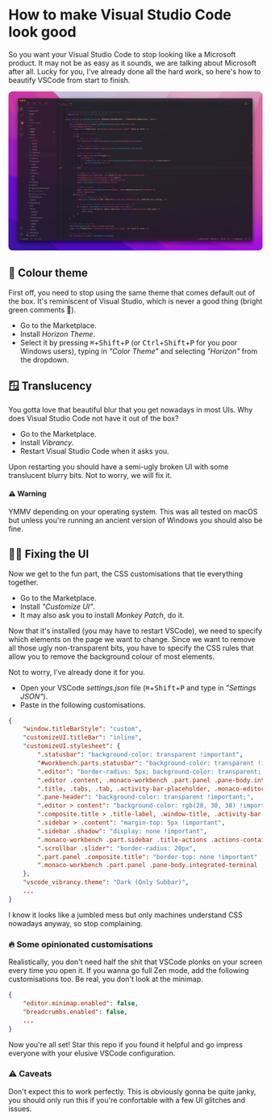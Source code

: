 # How to make Visual Studio Code look good
So you want your Visual Studio Code to stop looking like a Microsoft product. It may not be as easy as it sounds, we are talking about Microsoft after all. Lucky for you, I've already done all the hard work, so here's how to beautify VSCode from start to finish.

<div class="text-align: center">
	<img src="img/preview.png" style="border-radius: 8px;">
</div>

## 🎨 Colour theme
First off, you need to stop using the same theme that comes default out of the box. It's reminiscent of Visual Studio, which is never a good thing (bright green comments 🤮).

- Go to the Marketplace.
- Install *Horizon Theme*.
- Select it by pressing <kbd>⌘</kbd>+<kbd>Shift</kbd>+<kbd>P</kbd> (or <kbd>Ctrl</kbd>+<kbd>Shift</kbd>+<kbd>P</kbd> for you poor Windows users), typing in *"Color Theme"* and selecting *"Horizon"* from the dropdown.

## 🪟 Translucency
You gotta love that beautiful blur that you get nowadays in most UIs. Why does Visual Studio Code not have it out of the box? 

- Go to the Marketplace.
- Install *Vibrancy*.
- Restart Visual Studio Code when it asks you.

Upon restarting you should have a semi-ugly broken UI with some translucent blurry bits. Not to worry, we will fix it.

#### ⚠️ Warning
YMMV depending on your operating system. This was all tested on macOS but unless you're running an ancient version of Windows you should also be fine.

## 👨‍🔧 Fixing the UI
Now we get to the fun part, the CSS customisations that tie everything together.

- Go to the Marketplace.
- Install *"Customize UI"*.
- It may also ask you to install *Monkey Patch*, do it.

Now that it's installed (you may have to restart VSCode), we need to specify which elements on the page we want to change. Since we want to remove all those ugly non-transparent bits, you have to specify the CSS rules that allow you to remove the background colour of most elements.

Not to worry, I've already done it for you. 

- Open your VSCode *settings.json* file (<kbd>⌘</kbd>+<kbd>Shift</kbd>+<kbd>P</kbd> and type in *"Settings JSON"*).
- Paste in the following customisations.

```json
{
	"window.titleBarStyle": "custom",
	"customizeUI.titleBar": "inline",
	"customizeUI.stylesheet": {
        ".statusbar": "background-color: transparent !important",
        "#workbench.parts.statusbar": "background-color: transparent !important",
        ".editor": "border-radius: 5px; background-color: transparent; overflow: hidden;",
        ".editor .content, .monaco-workbench .part.panel .pane-body.integrated-terminal .terminal-outer-container": "background-color: rgba(28, 30, 38, 0.5) !important",
        ".title, .tabs, .tab, .activity-bar-placeholder, .monaco-editor, .monaco-editor-background, .monaco-editor .inputarea.ime-input, .monaco-editor .margin, .editor-container, .part.panel": "background-color: transparent !important",
        ".pane-header": "background-color: transparent !important;",
        ".editor > content": "background-color: rgb(28, 30, 38) !important; border-radius: 10px;",
        ".composite.title > .title-label, .window-title, .activity-bar-placeholder": "display: none !important",
        ".sidebar > .content": "margin-top: 5px !important",
        ".sidebar .shadow": "display: none !important",
        ".monaco-workbench .part.sidebar .title-actions .actions-container": "justify-content: space-evenly !important",
        ".scrollbar .slider": "border-radius: 20px",
        ".part.panel .composite.title": "border-top: none !important" ,
        ".monaco-workbench .part.panel .pane-body.integrated-terminal .terminal-outer-container": "border-radius: 5px"
    },
	"vscode_vibrancy.theme": "Dark (Only Subbar)",
	...
}
```

I know it looks like a jumbled mess but only machines understand CSS nowadays anyway, so stop complaining.

### 🔥 Some opinionated customisations
Realistically, you don't need half the shit that VSCode plonks on your screen every time you open it. If you wanna go full Zen mode, add the following customisations too. Be real, you don't look at the minimap.

```json
{
	"editor.minimap.enabled": false,
	"breadcrumbs.enabled": false,
	...
}
```

Now you're all set! Star this repo if you found it helpful and go impress everyone with your elusive VSCode configuration.

### ⚠️ Caveats
Don't expect this to work perfectly. This is obviously gonna be quite janky, you should only run this if you're confortable with a few UI glitches and issues.